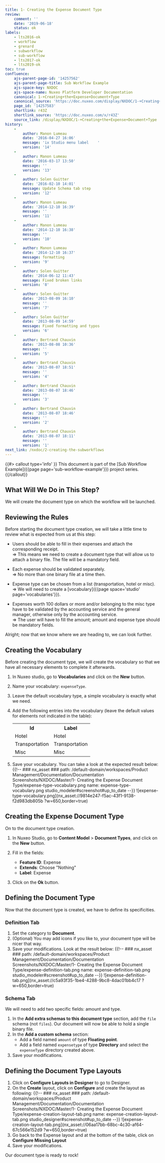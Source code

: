 ```yaml
---
title: 1- Creating the Expense Document Type
review:
    comment: ''
    date: '2019-06-18'
    status: ok
labels:
    - lts2016-ok
    - workflow
    - grenard
    - subworkflow
    - sub-workflow
    - lts2017-ok
    - lts2019-ok
toc: true
confluence:
    ajs-parent-page-id: '14257562'
    ajs-parent-page-title: Sub Workflow Example
    ajs-space-key: NXDOC
    ajs-space-name: Nuxeo Platform Developer Documentation
    canonical: 1-+Creating+the+Expense+Document+Type
    canonical_source: 'https://doc.nuxeo.com/display/NXDOC/1-+Creating+the+Expense+Document+Type'
    page_id: '14257583'
    shortlink: r43Z
    shortlink_source: 'https://doc.nuxeo.com/x/r43Z'
    source_link: /display/NXDOC/1-+Creating+the+Expense+Document+Type
history:
    -
        author: Manon Lumeau
        date: '2016-04-27 16:06'
        message: 'ix Studio menu label    '
        version: '14'
    -
        author: Manon Lumeau
        date: '2016-03-17 13:50'
        message: ''
        version: '13'
    -
        author: Solen Guitter
        date: '2016-02-10 14:01'
        message: Update Schema tab step
        version: '12'
    -
        author: Manon Lumeau
        date: '2014-12-10 16:39'
        message: ''
        version: '11'
    -
        author: Manon Lumeau
        date: '2014-12-10 16:38'
        message: ''
        version: '10'
    -
        author: Manon Lumeau
        date: '2014-12-10 16:37'
        message: formatting
        version: '9'
    -
        author: Solen Guitter
        date: '2014-06-12 11:43'
        message: Fixed broken links
        version: '8'
    -
        author: Solen Guitter
        date: '2013-08-09 16:10'
        message: ''
        version: '7'
    -
        author: Solen Guitter
        date: '2013-08-09 14:59'
        message: Fixed formatting and typos
        version: '6'
    -
        author: Bertrand Chauvin
        date: '2013-08-08 10:36'
        message: ''
        version: '5'
    -
        author: Bertrand Chauvin
        date: '2013-08-07 18:51'
        message: ''
        version: '4'
    -
        author: Bertrand Chauvin
        date: '2013-08-07 18:46'
        message: ''
        version: '3'
    -
        author: Bertrand Chauvin
        date: '2013-08-07 18:46'
        message: ''
        version: '2'
    -
        author: Bertrand Chauvin
        date: '2013-08-07 18:11'
        message: ''
        version: '1'
next_link: /nxdoc/2-creating-the-subworkflows
---
```


{{#> callout type='info' }}
This document is part of the [Sub Workflow Example]({{page page='sub-workflow-example'}}) project series.
{{/callout}}

## What Will We Do in This Step?

We will create the document type on which the workflow will be launched.

## Reviewing the Rules

Before starting the document type creation, we will take a little time to review what is expected from us at this step:

- Users should be able to fill in their expenses and attach the corresponding receipt.</br>
  => This means we need to create a document type that will allow us to attach a binary file. The file will be a mandatory field.

- Each expense should be validated separately.</br>
  => No more than one binary file at a time then.

- Expense type can be chosen from a list (transportation, hotel or misc).</br>
  => We will need to create a [vocabulary]({{page space='studio' page='vocabularies'}}).

- Expenses worth 100 dollars or more and/or belonging to the misc type have to be validated by the accounting service and the general manager, otherwise only by the accounting service.</br>
  => The user will have to fill the amount; amount and expense type should be mandatory fields.

Alright; now that we know where we are heading to, we can look further.

## Creating the Vocabulary

Before creating the document type, we will create the vocabulary so that we have all necessary elements to complete it afterwards.

1.  In Nuxeo studio, go to **Vocabularies** and click on the **New** button.
2.  Name your vocabulary: `expenseType`.
3.  Leave the default vocabulary type, a simple vocabulary is exactly what we need.
4.  Add the following entries into the vocabulary (leave the default values for elements not indicated in the table):

    <div class="table-scroll"><table class="hover"><tbody><tr><th colspan="1">Id</th><th colspan="1">Label</th></tr><tr><td colspan="1">Hotel</td><td colspan="1">Hotel</td></tr><tr><td colspan="1">Transportation</td><td colspan="1">Transportation</td></tr><tr><td colspan="1">Misc</td><td colspan="1">Misc</td></tr></tbody></table></div>
5.  Save your vocabulary.
    You can take a look at the expected result below:
    {{!--     ### nx_asset ###
    path: /default-domain/workspaces/Product Management/Documentation/Documentation Screenshots/NXDOC/Master/1- Creating the Expense Document Type/expense-type-vocabulary.png
    name: expense-type-vocabulary.png
    studio_modeler#screenshot#up_to_date
    --}}
    ![expense-type-vocabulary.png](nx_asset://9814e247-f5ac-43f1-9138-f2d983db805b ?w=650,border=true)

## Creating the Expense Document Type

On to the document type creation.

1.  In Nuxeo Studio, go to **Content Model**&nbsp;> **Document Types**, and click on the **New** button.
2.  Fill in the fields:

    *   **Feature ID**: Expense
    *   **Extends**: Choose "Nothing"
    *   **Label**: Expense
3.  Click on the **Ok** button.

## Defining the Document Type

Now that the document type is created, we have to define its specificities.

### Definition Tab

1.  Set the category to **Document**.
2.  (Optional) You may add icons if you like to, your document type will be nicer that way.
3.  Save your modifications.
    Look at the result below:
    {{!--     ### nx_asset ###
    path: /default-domain/workspaces/Product Management/Documentation/Documentation Screenshots/NXDOC/Master/1- Creating the Expense Document Type/expense-definition-tab.png
    name: expense-definition-tab.png
    studio_modeler#screenshot#up_to_date
    --}}
    ![expense-definition-tab.png](nx_asset://c5a93f35-1be4-4288-9bc8-4dac01bb4c17 ?w=650,border=true)

### Schema Tab

We will need to add two specific fields: amount and type.

1.  In the **Add extra schemas to this document type** section, add the `file` schema (not `files`).
    Our document will now be able to hold a single binary file.
2.  In the **Add a custom schema** section:
    - Add a field named `amount` of type **Floating point**.
    - Add a field named `expensetype` of type **Directory** and select the `expenseType` directory created above.
3.  Save your modifications.

## Defining the Document Type Layouts

1. Click on **Configure Layouts in Designer** to go to Designer.
1. On the **Create** layout, click on **Configure** and create the layout as following:
    {{!--     ### nx_asset ###
      path: /default-domain/workspaces/Product Management/Documentation/Documentation Screenshots/NXDOC/Master/1- Creating the Expense Document Type/expense-creation-layout-tab.png
      name: expense-creation-layout-tab.png
      studio_designer#screenshot#up_to_date
    --}}
    ![expense-creation-layout-tab.png](nx_asset://06aa17bb-68bc-4c30-af64-67c566e152d9 ?w=650,border=true)
1. Go back to the Expense layout and at the bottom of the table, click on **Configure Missing Layout**
1. Save your modifications.

Our document type is ready to rock!

